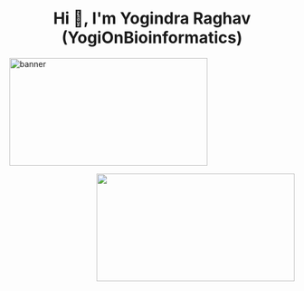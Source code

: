 <h1 align="center">Hi 👋, I'm Yogindra Raghav (YogiOnBioinformatics)</h1>

<p align="left"><img width="350" height="190" src="https://avatars1.githubusercontent.com/u/38919947?s=460&u=49ab1365a14fac78a91e425efd583f7a2bcb3e25&v=4" alt="banner"></p>
<p align="right"><img width="350" height="190" src="https://github.com/hugogomess/hugogomess/blob/master/hacking.gif"></p>


